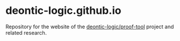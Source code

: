 # deontic-logic.github.io

Repository for the website of the [deontic-logic/proof-tool](https://github.com/deontic-logic/proof-tool) project and related research.
